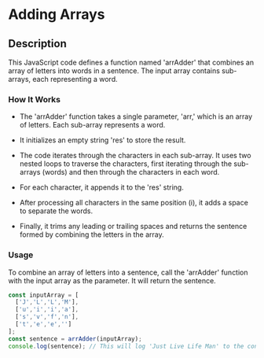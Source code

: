 # Adding Arrays

## Description

This JavaScript code defines a function named 'arrAdder' that combines an array of letters into words in a sentence. The input array contains sub-arrays, each representing a word.

### How It Works

- The 'arrAdder' function takes a single parameter, 'arr,' which is an array of letters. Each sub-array represents a word.

- It initializes an empty string 'res' to store the result.

- The code iterates through the characters in each sub-array. It uses two nested loops to traverse the characters, first iterating through the sub-arrays (words) and then through the characters in each word.

- For each character, it appends it to the 'res' string.

- After processing all characters in the same position (i), it adds a space to separate the words.

- Finally, it trims any leading or trailing spaces and returns the sentence formed by combining the letters in the array.

### Usage

To combine an array of letters into a sentence, call the 'arrAdder' function with the input array as the parameter. It will return the sentence.

```javascript
const inputArray = [
  ['J','L','L','M'],
  ['u','i','i','a'],
  ['s','v','f','n'],
  ['t','e','e','']
];
const sentence = arrAdder(inputArray);
console.log(sentence); // This will log 'Just Live Life Man' to the console.
